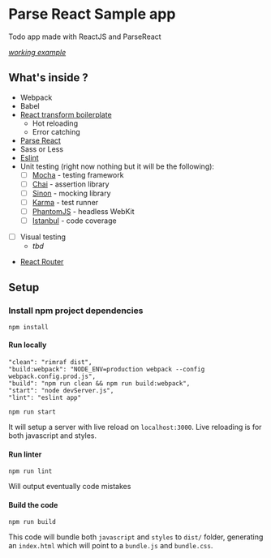 # Parse React Sample app #

Todo app made with ReactJS and ParseReact

[*working example*](http://alley.parseapp.com)

## What's inside ?
- Webpack
- Babel
- [React transform boilerplate](https://github.com/gaearon/react-transform-boilerplate)
   - Hot reloading
   - Error catching
- [Parse React](https://github.com/ParsePlatform/ParseReact)
- Sass or Less
- [Eslint](http://eslint.org/)
- Unit testing (right now nothing but it will be the following):
  - [ ] [Mocha](http://mochajs.org/) - testing framework
  - [ ] [Chai](http://chaijs.com) - assertion library
  - [ ] [Sinon](http://sinonjs.org) - mocking library
  - [ ] [Karma](http://karma-runner.github.io/0.12/index.html) - test runner
  - [ ] [PhantomJS](http://phantomjs.org/) - headless WebKit
  - [ ] [Istanbul](http://gotwarlost.github.io/istanbul/) - code coverage
- [ ] Visual testing
  - _tbd_
- [React Router](https://github.com/rackt/react-router)

## Setup

### Install npm project dependencies
```
npm install
```

#### Run locally

    "clean": "rimraf dist",
    "build:webpack": "NODE_ENV=production webpack --config webpack.config.prod.js",
    "build": "npm run clean && npm run build:webpack",
    "start": "node devServer.js",
    "lint": "eslint app"

```
npm run start
```

It will setup a server with live reload on `localhost:3000`. Live reloading is for both javascript and styles.

#### Run linter

```
npm run lint
```

Will output eventually code mistakes

#### Build the code

```
npm run build
```

This code will bundle both `javascript` and `styles` to `dist/` folder, generating an `index.html` which will point to a `bundle.js` and `bundle.css`.
